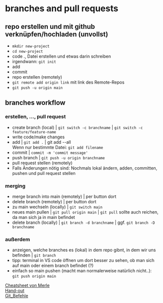 # branches and pull requests

## repo erstellen und mit github verknüpfen/hochladen (unvollst)

- `mkdir new-project`
- `cd new-project`
- code ., Datei erstellen und etwas darin schreiben
- irgendwann: `git init`
- add
- commit
- repo erstellen (remotely)
- `git remote add origin link` mit link des Remote-Repos
- `git push -u origin main`

## branches workflow

### erstellen, ..., pull request

- create branch (local) | `git switch -c branchname` | `git switch -c feature/feature-name`
- write code/make changes
- add | `git add .` | git add --all <br>Wenn nur bestimmte Datei: `git add filename`
- commit | `commit -m 'commit message'`
- push branch | `git push -u origin branchname`
- pull request stellen (remotely)
- Falls Änderungen nötig sind: Nochmals lokal ändern, adden, committen, pushen und pull request stellen

### merging

- merge branch into main (remotely) | per button dort
- delete branch (remotely) | per button dort
- zu main wechseln (locally) | `git switch main`
- neues main pullen | `git pull origin main` | `git pull` sollte auch reichen, da man sich ja in main befindet
- delete branch (locally) | `git branch -d branchname` | ggf. `git branch -D branchname`

### außerdem

- anzeigen, welche branches es (lokal) in dem repo gibnt, in dem wir uns befinden | `git branch`
- tipp: terminal in VS code öffnen um dort besser zu sehen, ob man sich auf main oder einem branch befindet (?)
- einfach so main pushen (macht man normalerweise natürlich nicht..): `git push origin main`

[Cheatsheet von Merle](https://neuefische-students.slack.com/archives/C06KW9DAUF5/p1709308803934359)<br>
[Hand-out](sessions/git-branches-and-prs/git-branches-and-prs.md)<br>
[Git_Befehle](https://git-scm.com/docs/)
